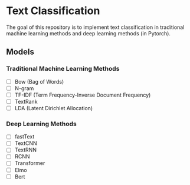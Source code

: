 # Text Classification

The goal of this repository is to implement text classification in traditional machine learning methods and deep learning methods (in Pytorch).

## Models

### Traditional Machine Learning Methods

- [ ] Bow (Bag of Words)
- [ ] N-gram
- [ ] TF-IDF (Term Frequency-Inverse Document Frequency)
- [ ] TextRank
- [ ] LDA (Latent Dirichlet Allocation)

### Deep Learning Methods

- [ ] fastText
- [ ] TextCNN
- [ ] TextRNN
- [ ] RCNN
- [ ] Transformer
- [ ] Elmo
- [ ] Bert